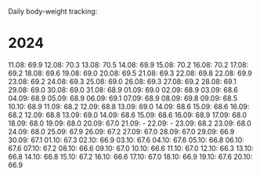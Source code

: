 Daily body-weight tracking:

# 2024

11.08: 69.9
12.08: 70.3
13.08: 70.5
14.08: 69.9
15.08: 70.2
16.08: 70.2
17.08: 69.2
18.08: 69.6
19.08: 69.0
20.08: 69.5
21.08: 69.3
22.08: 69.8
22.08: 69.9
23.08: 69.2
24.08: 69.3
25.08: 69.0
26.08: 69.3
27.08: 69.2
28.08: 69.1
29.08: 69.0
30.08: 69.0
31.08: 68.9
01.09: 69.0
02.09: 68.9
03.09: 68.6
04.09: 68.9
05.09: 68.9
06.09: 69.1
07.09: 68.9
08.09: 69.8
09.09: 68.5
10.10: 68.9
11.09: 68.2
12.09: 68.8
13.09: 69.0
14.09: 68.6
15.09: 68.6
16.09: 68.2
12.09: 68.8
13.09: 69.0
14.09: 68.6
15.09: 68.6
16.09: 68.9
17.09: 68.0
18.09: 68.0
19.09: 68.0
20.09: 67.0
21.09:  -
22.09:  -
23.09: 68.2
23.09: 68.0
24.09: 68.0
25.09: 67.9
26.09: 67.2
27.09: 67.0
28.09: 67.0
29.09: 66.9
30.09: 67.1
01.10: 67.3
02.10: 66.9
03.10: 67.6
04.10: 67.6
05.10: 66.8
06.10: 67.6
07.10: 67.2
08.10: 66.6
09.10: 67.0
10.10: 66.6
11.10: 67.0
12.10: 66.3
13.10: 66.8
14.10: 66.8
15.10: 67.2
16.10: 66.6
17.10: 67.0
18.10: 66.9
19.10: 67.6
20.10: 66.9
